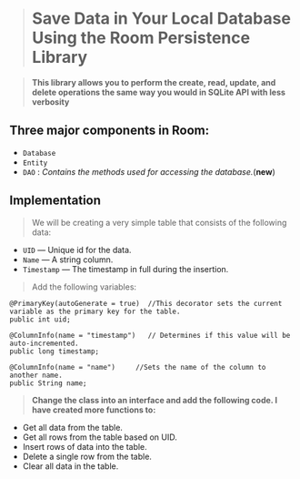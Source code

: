 ># Save Data in Your Local Database Using the Room Persistence Library

>**This library allows you to perform the create, read, update, and delete operations the same way you would in SQLite API with less verbosity**

## Three major components in Room:

* `Database` 
* `Entity`
* `DAO` : *Contains the methods used for accessing the database.*(**new**)

## Implementation

>We will be creating a very simple table that consists of the following data:

* `UID` — Unique id for the data.
* `Name` — A string column.
* `Timestamp` — The timestamp in full during the insertion.

>Add the following variables:

    @PrimaryKey(autoGenerate = true)  //This decorator sets the current variable as the primary key for the table.
    public int uid;

    @ColumnInfo(name = "timestamp")   // Determines if this value will be auto-incremented.
    public long timestamp;

    @ColumnInfo(name = "name")     //Sets the name of the column to another name.
    public String name;

>**Change the class into an interface and add the following code. I have created more functions to:**

* Get all data from the table.
* Get all rows from the table based on UID.
* Insert rows of data into the table.
* Delete a single row from the table.
* Clear all data in the table.

